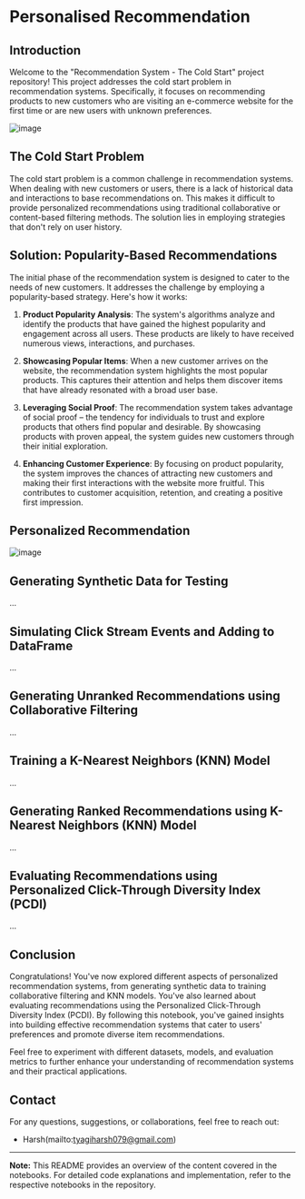 # Personalised Recommendation
## Introduction

Welcome to the "Recommendation System - The Cold Start" project repository! This project addresses the cold start problem in recommendation systems. Specifically, it focuses on recommending products to new customers who are visiting an e-commerce website for the first time or are new users with unknown preferences.

![image](https://github.com/priyansh2120/recommendation-grid/assets/96059277/b74b3fb9-7f30-4709-8617-0ce099958e4a)

## The Cold Start Problem

The cold start problem is a common challenge in recommendation systems. When dealing with new customers or users, there is a lack of historical data and interactions to base recommendations on. This makes it difficult to provide personalized recommendations using traditional collaborative or content-based filtering methods. The solution lies in employing strategies that don't rely on user history.

## Solution: Popularity-Based Recommendations

The initial phase of the recommendation system is designed to cater to the needs of new customers. It addresses the challenge by employing a popularity-based strategy. Here's how it works:

1. **Product Popularity Analysis**: The system's algorithms analyze and identify the products that have gained the highest popularity and engagement across all users. These products are likely to have received numerous views, interactions, and purchases.

2. **Showcasing Popular Items**: When a new customer arrives on the website, the recommendation system highlights the most popular products. This captures their attention and helps them discover items that have already resonated with a broad user base.

3. **Leveraging Social Proof**: The recommendation system takes advantage of social proof – the tendency for individuals to trust and explore products that others find popular and desirable. By showcasing products with proven appeal, the system guides new customers through their initial exploration.

4. **Enhancing Customer Experience**: By focusing on product popularity, the system improves the chances of attracting new customers and making their first interactions with the website more fruitful. This contributes to customer acquisition, retention, and creating a positive first impression.

## Personalized Recommendation
![image](https://github.com/priyansh2120/recommendation-grid/assets/96059277/506b31c1-33d3-4607-99a1-ea5af68c2d0f)


## Generating Synthetic Data for Testing

...

## Simulating Click Stream Events and Adding to DataFrame

...

## Generating Unranked Recommendations using Collaborative Filtering

...

## Training a K-Nearest Neighbors (KNN) Model

...

## Generating Ranked Recommendations using K-Nearest Neighbors (KNN) Model

...

## Evaluating Recommendations using Personalized Click-Through Diversity Index (PCDI)

...

## Conclusion

Congratulations! You've now explored different aspects of personalized recommendation systems, from generating synthetic data to training collaborative filtering and KNN models. You've also learned about evaluating recommendations using the Personalized Click-Through Diversity Index (PCDI). By following this notebook, you've gained insights into building effective recommendation systems that cater to users' preferences and promote diverse item recommendations.

Feel free to experiment with different datasets, models, and evaluation metrics to further enhance your understanding of recommendation systems and their practical applications.

## Contact

For any questions, suggestions, or collaborations, feel free to reach out:
- Harsh(mailto:tyagiharsh079@gmail.com)


---

**Note:** This README provides an overview of the content covered in the notebooks. For detailed code explanations and implementation, refer to the respective notebooks in the repository.
